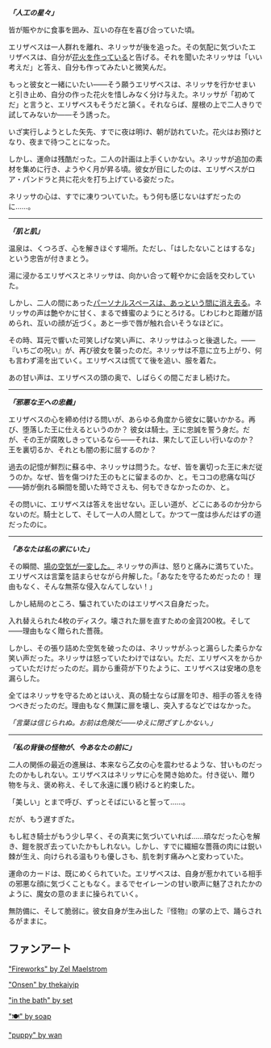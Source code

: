 <!-- title: 許すか、忘れるか -->
<!-- relationship: Romantic -->

**_「人工の星々」_**

皆が賑やかに食事を囲み、互いの存在を喜び合っていた頃。

エリザベスは一人群れを離れ、ネリッサが後を追った。その気配に気づいたエリザベスは、自分が[花火を作っている](https://youtu.be/sDjysXFWYbI?t=10435)と告げる。それを聞いたネリッサは「いい考えだ」と答え、自分も作ってみたいと微笑んだ。

もっと彼女と一緒にいたい――そう願うエリザベスは、ネリッサを行かせまいと引き止め、自分の作った花火を惜しみなく分け与えた。ネリッサが「初めてだ」と言うと、エリザベスもそうだと頷く。それならば、屋根の上で二人きりで試してみないか――そう誘った。

いざ実行しようとした矢先、すでに夜は明け、朝が訪れていた。花火はお預けとなり、夜まで待つことになった。

しかし、運命は残酷だった。二人の計画は上手くいかない。ネリッサが追加の素材を集めに行き、ようやく月が昇る頃。彼女が目にしたのは、エリザベスがロア・パンドラと共に花火を打ち上げている姿だった。

ネリッサの心は、すでに凍りついていた。もう何も感じないはずだったのに……。

---

**_「肌と肌」_**

温泉は、くつろぎ、心を解きほぐす場所。ただし、「はしたないことはするな」という忠告が付きまとう。

湯に浸かるエリザベスとネリッサは、向かい合って軽やかに会話を交わしていた。

しかし、二人の間にあった[パーソナルスペースは、あっという間に消え去る](https://www.youtube.com/live/sDjysXFWYbI?t=11173)。ネリッサの声は艶やかに甘く、まるで蜂蜜のようにとろける。じわじわと距離が詰められ、互いの顔が近づく。あと一歩で唇が触れ合いそうなほどに。

その時、耳元で響いた可笑しげな笑い声に、ネリッサはふっと後退した。――『いちごの呪い』が、再び彼女を襲ったのだ。ネリッサは不意に立ち上がり、何も言わず湯を出ていく。エリザベスは慌てて後を追い、服を着た。

あの甘い声は、エリザベスの頭の奥で、しばらくの間こだまし続けた。

---

**_「邪悪な王への忠義」_**

エリザベスの心を締め付ける問いが、あらゆる角度から彼女に襲いかかる。再び、堕落した王に仕えるというのか？ 彼女は騎士。王に忠誠を誓う身だ。だが、その王が腐敗しきっているなら――それは、果たして正しい行いなのか？ 王を裏切るか、それとも闇の影に屈するのか？

過去の記憶が鮮烈に蘇る中、ネリッサは問うた。なぜ、皆を裏切った王に未だ従うのか。なぜ、皆を傷つけた王のもとに留まるのか、と。モココの悲痛な叫び――姉が倒れる瞬間を聞いた時でさえも、何もできなかったのか、と。

その問いに、エリザベスは答えを出せない。正しい道が、どこにあるのか分からないのだ。騎士として、そして一人の人間として。かつて一度は歩んだはずの道だったのに。

---

**_「あなたは私の家にいた」_**

その瞬間、[場の空気が一変した。](https://www.youtube.com/live/sDjysXFWYbI?t=11611) ネリッサの声は、怒りと痛みに満ちていた。エリザベスは言葉を詰まらせながら弁解した。「あなたを守るためだったの！ 理由もなく、そんな無茶な侵入なんてしない！」

しかし結局のところ、騙されていたのはエリザベス自身だった。

入れ替えられた4枚のディスク。壊された扉を直すための金貨200枚。そして――理由もなく贈られた薔薇。

しかし、その張り詰めた空気を破ったのは、ネリッサがふっと漏らした柔らかな笑い声だった。ネリッサは怒っていたわけではない。ただ、エリザベスをからかっていただけだったのだ。肩から重荷が下りたように、エリザベスは安堵の息を漏らした。

全てはネリッサを守るためとはいえ、真の騎士ならば扉を叩き、相手の答えを待つべきだったのだ。理由もなく無謀に扉を壊し、突入するなどではなかった。

_「言葉は信じられぬ。お前は危険だ――ゆえに閉ざすしかない。」_

---

**_「私の背後の怪物が、今あなたの前に」_**

二人の関係の最近の進展は、本来なら乙女の心を震わせるような、甘いものだったのかもしれない。エリザベスはネリッサに心を開き始めた。付き従い、贈り物を与え、褒め称え、そして永遠に護り続けると約束した。

「美しい」とまで呼び、ずっとそばにいると誓って……。

だが、もう遅すぎた。

もし紅き騎士がもう少し早く、その真実に気づいていれば……頑なだった心を解き、鎧を脱ぎ去っていたかもしれない。しかし、すでに繊細な薔薇の肉には鋭い棘が生え、向けられる温もりも優しさも、肌を刺す痛みへと変わっていた。

運命のカードは、既にめくられていた。エリザベスは、自身が惹かれている相手の邪悪な顔に気づくこともなく。まるでセイレーンの甘い歌声に魅了されたかのように、魔女の意のままに操られていく。

無防備に、そして脆弱に。彼女自身が生み出した『怪物』の掌の上で、踊らされるがままに。

## ファンアート

["Fireworks" by Zel Maelstrom](https://x.com/zelmaelstrom/status/1922143256164356165)

["Onsen" by thekaiyip](https://x.com/thekaiyip/status/1921344476032663740)

["in the bath" by set](https://x.com/_se_t_/status/1921155712278798577)

["🍽️" by soap](https://x.com/SiFXi_/status/1922715233606377622)

["puppy" by wan](https://x.com/wan_m_i/status/1921113665530478793)